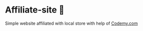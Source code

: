 # Affiliate-site :money_mouth_face:                                                        
Simple website affiliated with local store
 with help of <a href="http://johnelder.com/">Codemy.com</a>
